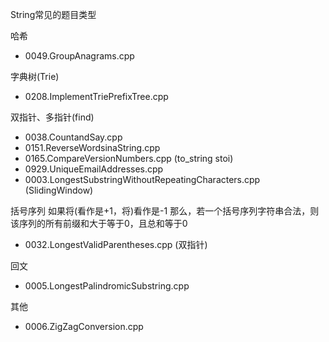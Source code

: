 String常见的题目类型

哈希

* 0049.GroupAnagrams.cpp 

字典树(Trie)

* 0208.ImplementTriePrefixTree.cpp

双指针、多指针(find)

* 0038.CountandSay.cpp
* 0151.ReverseWordsinaString.cpp
* 0165.CompareVersionNumbers.cpp  (to_string stoi)
* 0929.UniqueEmailAddresses.cpp 
* 0003.LongestSubstringWithoutRepeatingCharacters.cpp (SlidingWindow)


括号序列
如果将(看作是+1，将)看作是-1
那么，若一个括号序列字符串合法，则该序列的所有前缀和大于等于0，且总和等于0

* 0032.LongestValidParentheses.cpp (双指针)

回文

* 0005.LongestPalindromicSubstring.cpp

其他

* 0006.ZigZagConversion.cpp

